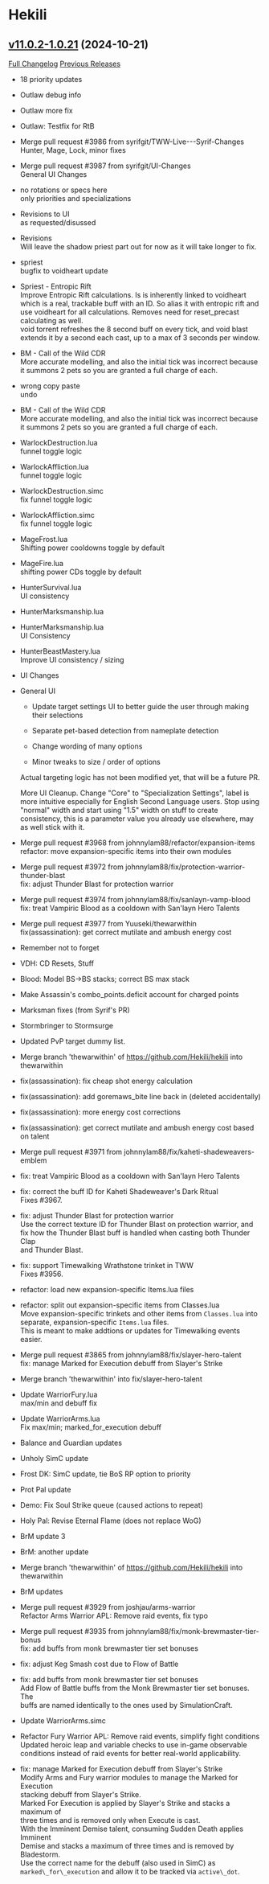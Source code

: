 # Hekili

## [v11.0.2-1.0.21](https://github.com/Hekili/hekili/tree/v11.0.2-1.0.21) (2024-10-21)
[Full Changelog](https://github.com/Hekili/hekili/compare/v11.0.2-1.0.20a...v11.0.2-1.0.21) [Previous Releases](https://github.com/Hekili/hekili/releases)

- 18 priority updates  
- Outlaw debug info  
- Outlaw more fix  
- Outlaw: Testfix for RtB  
- Merge pull request #3986 from syrifgit/TWW-Live---Syrif-Changes  
    Hunter, Mage, Lock, minor fixes  
- Merge pull request #3987 from syrifgit/UI-Changes  
    General UI Changes  
- no rotations or specs here  
    only priorities and specializations  
- Revisions to UI  
    as requested/disussed  
- Revisions  
    Will leave the shadow priest part out for now as it will take longer to fix.  
- spriest  
    bugfix to voidheart update  
- Spriest - Entropic Rift  
    Improve Entropic Rift calculations. Is is inherently linked to voidheart which is a real, trackable buff with an ID. So alias it with entropic rift and use voidheart for all calculations. Removes need for reset\_precast calculating as well.  
    void torrent refreshes the 8 second buff on every tick, and void blast extends it by a second each cast, up to a max of 3 seconds per window.  
- BM - Call of the Wild CDR  
    More accurate modelling, and also the initial tick was incorrect because it summons 2 pets so you are granted a full charge of each.  
- wrong copy paste  
    undo  
- BM - Call of the Wild CDR  
    More accurate modelling, and also the initial tick was incorrect because it summons 2 pets so you are granted a full charge of each.  
- WarlockDestruction.lua  
    funnel toggle logic  
- WarlockAffliction.lua  
    funnel toggle logic  
- WarlockDestruction.simc  
    fix funnel toggle logic  
- WarlockAffliction.simc  
    fix funnel toggle logic  
- MageFrost.lua  
    Shifting power cooldowns toggle by default  
- MageFire.lua  
    shifting power CDs toggle by default  
- HunterSurvival.lua  
    UI consistency  
- HunterMarksmanship.lua  
- HunterMarksmanship.lua  
    UI Consistency  
- HunterBeastMastery.lua  
    Improve UI consistency / sizing  
- UI Changes  
-  General UI  
    - Update target settings UI to better guide the user through making their selections  
    - Separate pet-based detection from nameplate detection  
    - Change wording of many options  
    - Minor tweaks to size / order of options  
    Actual targeting logic has not been modified yet, that will be a future PR.  
    More UI Cleanup. Change "Core" to "Specialization Settings", label is more intuitive especially for English Second Language users. Stop using "normal" width and start using "1.5" width on stuff to create consistency, this is a parameter value you already use elsewhere, may as well stick with it.  
- Merge pull request #3968 from johnnylam88/refactor/expansion-items  
    refactor: move expansion-specific items into their own modules  
- Merge pull request #3972 from johnnylam88/fix/protection-warrior-thunder-blast  
    fix: adjust Thunder Blast for protection warrior  
- Merge pull request #3974 from johnnylam88/fix/sanlayn-vamp-blood  
    fix: treat Vampiric Blood as a cooldown with San'layn Hero Talents  
- Merge pull request #3977 from Yuuseki/thewarwithin  
    fix(assassination): get correct mutilate and ambush energy cost  
- Remember not to forget  
- VDH: CD Resets, Stuff  
- Blood: Model BS->BS stacks; correct BS max stack  
- Make Assassin's combo\_points.deficit account for charged points  
- Marksman fixes (from Syrif's PR)  
- Stormbringer to Stormsurge  
- Updated PvP target dummy list.  
- Merge branch 'thewarwithin' of https://github.com/Hekili/hekili into thewarwithin  
- fix(assassination): fix cheap shot energy calculation  
- fix(assassination): add goremaws\_bite line back in (deleted accidentally)  
- fix(assassination): more energy cost corrections  
- fix(assassination): get correct mutilate and ambush energy cost based on talent  
- Merge pull request #3971 from johnnylam88/fix/kaheti-shadeweavers-emblem  
- fix: treat Vampiric Blood as a cooldown with San'layn Hero Talents  
- fix: correct the buff ID for Kaheti Shadeweaver's Dark Ritual  
    Fixes #3967.  
- fix: adjust Thunder Blast for protection warrior  
    Use the correct texture ID for Thunder Blast on protection warrior, and  
    fix how the Thunder Blast buff is handled when casting both Thunder Clap  
    and Thunder Blast.  
- fix: support Timewalking Wrathstone trinket in TWW  
    Fixes #3956.  
- refactor: load new expansion-specific Items.lua files  
- refactor: split out expansion-specific items from Classes.lua  
    Move expansion-specific trinkets and other items from `Classes.lua` into  
    separate, expansion-specific `Items.lua` files.  
    This is meant to make addtions or updates for Timewalking events easier.  
- Merge pull request #3865 from johnnylam88/fix/slayer-hero-talent  
    fix: manage Marked for Execution debuff from Slayer's Strike  
- Merge branch 'thewarwithin' into fix/slayer-hero-talent  
- Update WarriorFury.lua  
    max/min and debuff fix  
- Update WarriorArms.lua  
    Fix max/min; marked\_for\_execution debuff  
- Balance and Guardian updates  
- Unholy SimC update  
- Frost DK: SimC update, tie BoS RP option to priority  
- Prot Pal update  
- Demo: Fix Soul Strike queue (caused actions to repeat)  
- Holy Pal: Revise Eternal Flame (does not replace WoG)  
- BrM update 3  
- BrM: another update  
- Merge branch 'thewarwithin' of https://github.com/Hekili/hekili into thewarwithin  
- BrM updates  
- Merge pull request #3929 from joshjau/arms-warrior  
    Refactor Arms Warrior APL: Remove raid events, fix typo  
- Merge pull request #3935 from johnnylam88/fix/monk-brewmaster-tier-bonus  
    fix: add buffs from monk brewmaster tier set bonuses  
- fix: adjust Keg Smash cost due to Flow of Battle  
- fix: add buffs from monk brewmaster tier set bonuses  
    Add Flow of Battle buffs from the Monk Brewmaster tier set bonuses. The  
    buffs are named identically to the ones used by SimulationCraft.  
- Update WarriorArms.simc  
- Refactor Fury Warrior APL: Remove raid events, simplify fight conditions  
    Updated heroic leap and variable checks to use in-game observable conditions instead of raid events for better real-world applicability.  
- fix: manage Marked for Execution debuff from Slayer's Strike  
    Modify Arms and Fury warrior modules to manage the Marked for Execution  
    stacking debuff from Slayer's Strike.  
    Marked For Execution is applied by Slayer's Strike and stacks a maximum of  
    three times and is removed only when Execute is cast.  
    With the Imminent Demise talent, consuming Sudden Death applies Imminent  
    Demise and stacks a maximum of three times and is removed by Bladestorm.  
    Use the correct name for the debuff (also used in SimC) as  
    `marked\_for\_execution` and allow it to be tracked via `active\_dot`.  
